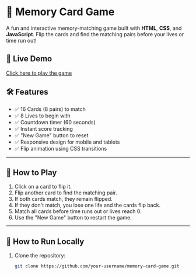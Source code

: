# 🧠 Memory Card Game

A fun and interactive memory-matching game built with **HTML**, **CSS**, and **JavaScript**. Flip the cards and find the matching pairs before your lives or time run out!

## 🚀 Live Demo

<!-- Add your hosted link if available -->
[Click here to play the game](#)



## 🛠️ Features

- ✅ 16 Cards (8 pairs) to match
- ✅ 8 Lives to begin with
- ✅ Countdown timer (60 seconds)
- ✅ Instant score tracking
- ✅ "New Game" button to reset
- ✅ Responsive design for mobile and tablets
- ✅ Flip animation using CSS transitions



---

## 🧠 How to Play

1. Click on a card to flip it.
2. Flip another card to find the matching pair.
3. If both cards match, they remain flipped.
4. If they don't match, you lose one life and the cards flip back.
5. Match all cards before time runs out or lives reach 0.
6. Use the "New Game" button to restart the game.

---

## 🔧 How to Run Locally

1. Clone the repository:
   ```bash
   git clone https://github.com/your-username/memory-card-game.git


